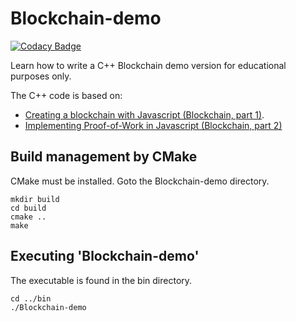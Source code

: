 # Blockchain-demo

[![Codacy Badge](https://api.codacy.com/project/badge/Grade/3f8150da8d7a40d69e7797a7547a4c51)](https://www.codacy.com/app/josokw/Blockchain-demo?utm_source=github.com&amp;utm_medium=referral&amp;utm_content=josokw/Blockchain-demo&amp;utm_campaign=Badge_Grade)

Learn how to write a C++ Blockchain demo version for educational purposes only.

The C++ code is based on:

+ [Creating a blockchain with Javascript (Blockchain, part 1)](https://www.youtube.com/watch?v=zVqczFZr124).
+ [Implementing Proof-of-Work in Javascript (Blockchain, part 2)](https://www.youtube.com/watch?v=HneatE69814)

## Build management by CMake

CMake must be installed. Goto the Blockchain-demo directory.

    mkdir build
    cd build
    cmake ..
    make

## Executing 'Blockchain-demo'

The executable is found in the bin directory.

    cd ../bin
    ./Blockchain-demo
